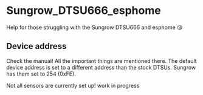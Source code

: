 # Sungrow_DTSU666_esphome
Help for those struggling with the Sungrow DTSU666 and esphome 😘

## Device address
Check the manual! All the important things are mentioned there. The default device address is set to a different address than the stock DTSUs. Sungrow has them set to 254 (0xFE).

Not all sensors are currently set up! work in progress
